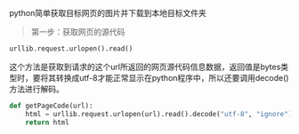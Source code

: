python简单获取目标网页的图片并下载到本地目标文件夹

> 第一步：获取网页的源代码

```python
urllib.request.urlopen().read()
```

这个方法是获取到请求的这个url所返回的网页源代码信息数据，返回值是bytes类型时，要将其转换成utf-8才能正常显示在python程序中，所以还要调用decode()方法进行解码。

```python
def getPageCode(url):
    html = urllib.request.urlopen(url).read().decode("utf-8", "ignore")
    return html
```



